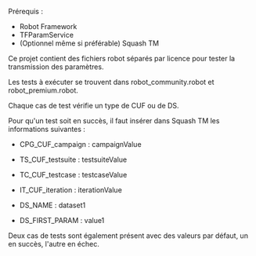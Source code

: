 Prérequis : 

  - Robot Framework
  - TFParamService
  - (Optionnel même si préférable) Squash TM

Ce projet contient des fichiers robot séparés par licence pour tester la transmission des paramètres.

Les tests à exécuter se trouvent dans robot_community.robot et robot_premium.robot.

Chaque cas de test vérifie un type de CUF ou de DS.

Pour qu'un test soit en succès, il faut insérer dans Squash TM les informations suivantes :

  - CPG_CUF_campaign : campaignValue

  - TS_CUF_testsuite : testsuiteValue

  - TC_CUF_testcase : testcaseValue

  - IT_CUF_iteration : iterationValue

  - DS_NAME : dataset1

  - DS_FIRST_PARAM : value1

Deux cas de tests sont également présent avec des valeurs par défaut, un en succès, l'autre en échec.